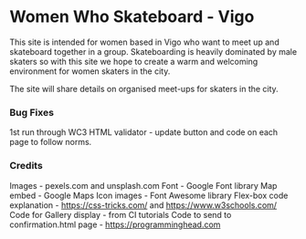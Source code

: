# Women Who Skateboard - Vigo

This site is intended for women based in Vigo who want to meet up and skateboard together in a group.
Skateboarding is heavily dominated by male skaters so with this site we hope to create a warm and welcoming environment for women skaters in the city.

The site will share details on organised meet-ups for skaters in the city.

### Bug Fixes

1st run through WC3 HTML validator - update button and <a> code on each page to follow norms.

### Credits

Images - pexels.com and unsplash.com
Font - Google Font library
Map embed - Google Maps
Icon images - Font Awesome library
Flex-box code explanation - https://css-tricks.com/ and https://www.w3schools.com/
Code for Gallery display - from CI tutorials
Code to send to confirmation.html page - https://programminghead.com

